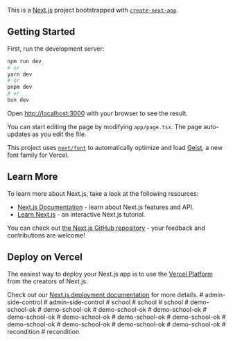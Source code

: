 This is a [Next.js](https://nextjs.org) project bootstrapped with [`create-next-app`](https://nextjs.org/docs/app/api-reference/cli/create-next-app).

## Getting Started

First, run the development server:

```bash
npm run dev
# or
yarn dev
# or
pnpm dev
# or
bun dev
```

Open [http://localhost:3000](http://localhost:3000) with your browser to see the result.

You can start editing the page by modifying `app/page.tsx`. The page auto-updates as you edit the file.

This project uses [`next/font`](https://nextjs.org/docs/app/building-your-application/optimizing/fonts) to automatically optimize and load [Geist](https://vercel.com/font), a new font family for Vercel.

## Learn More

To learn more about Next.js, take a look at the following resources:

- [Next.js Documentation](https://nextjs.org/docs) - learn about Next.js features and API.
- [Learn Next.js](https://nextjs.org/learn) - an interactive Next.js tutorial.

You can check out [the Next.js GitHub repository](https://github.com/vercel/next.js) - your feedback and contributions are welcome!

## Deploy on Vercel

The easiest way to deploy your Next.js app is to use the [Vercel Platform](https://vercel.com/new?utm_medium=default-template&filter=next.js&utm_source=create-next-app&utm_campaign=create-next-app-readme) from the creators of Next.js.

Check out our [Next.js deployment documentation](https://nextjs.org/docs/app/building-your-application/deploying) for more details.
#   a d m i n - s i d e - c o n t r o l  
 #   a d m i n - s i d e - c o n t r o l  
 #   s c h o o l  
 #   s c h o o l  
 #   s c h o o l  
 #   d e m o - s c h o o l - o k  
 #   d e m o - s c h o o l - o k  
 #   d e m o - s c h o o l - o k  
 #   d e m o - s c h o o l - o k  
 #   d e m o - s c h o o l - o k  
 #   d e m o - s c h o o l - o k  
 #   d e m o - s c h o o l - o k  
 #   d e m o - s c h o o l - o k  
 #   d e m o - s c h o o l - o k  
 #   d e m o - s c h o o l - o k  
 #   d e m o - s c h o o l - o k  
 #   d e m o - s c h o o l - o k  
 #   r e c o n d i t i o n  
 #   r e c o n d i t i o n  
 
